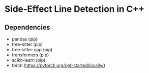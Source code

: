 # Side-Effect Line Detection in C++

## Dependencies
- pandas (pip)
- tree-sitter (pip)
- tree-sitter-cpp (pip)
- transformers (pip)
- scikit-learn (pip)
- torch (https://pytorch.org/get-started/locally/)